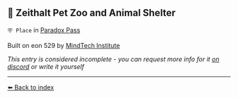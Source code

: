 ## 🦁 Zeithalt Pet Zoo and Animal Shelter

`🪧 Place` in [Paradox Pass](https://zeithalt.github.io/r/paradox_pass.html)

Built on eon 529 by [MindTech Institute](https://zeithalt.github.io/r/mindtech_institute.html)

_This entry is considered incomplete - you can request more info for it [on discord](<https://discord.com/channels/562910943848169472/1173922660489633802>) or write it yourself_


----------
[⬅️ Back to index](/index.md#2e80_s)